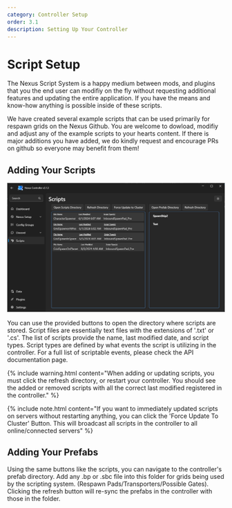 ```yaml
---
category: Controller Setup
order: 3.1
description: Setting Up Your Controller
---
```


# Script Setup

The Nexus Script System is a happy medium between mods, and plugins that you the end user can modifiy on the fly without requesting additional features and updating the entire application. If you have the means and know-how anything is possible inside of these scripts.

We have created several example scripts that can be used primarily for respawn grids on the Nexus Github. You are welcome to dowload, modifiy and adjust any of the example scripts to your hearts content. If there is major additions you have added, we do kindly request and encourage PRs on github so everyone may benefit from them!



## Adding Your Scripts
![](/img/ControllerScripts.png)

You can use the provided buttons to open the directory where scripts are stored. Script files are essentially text files with the extensions of '.txt' or '.cs'. The list of scripts provide the name, last modified date, and script types. Script types are defined by what events the script is utilizing in the controller. For a full list of scriptable events, please check the API documentation page.

{% include warning.html content="When adding or updating scripts, you must click the refresh directory, or restart your controller. You should see the added or removed scripts with all the correct last modified registered in the controller." %}

{% include note.html content="If you want to immediately updated scripts on servers without restarting anything, you can click the 'Force Update To Cluster' Button. This will broadcast all scripts in the controller to all online/connected servers" %}

## Adding Your Prefabs
Using the same buttons like the scripts, you can navigate to the controller's prefab directory. Add any .bp or .sbc file into this folder for grids being used by the scripting system. (Respawn Pads/Transporters/Possible Gates). Clicking the refresh button will re-sync the prefabs in the controller with those in the folder.



